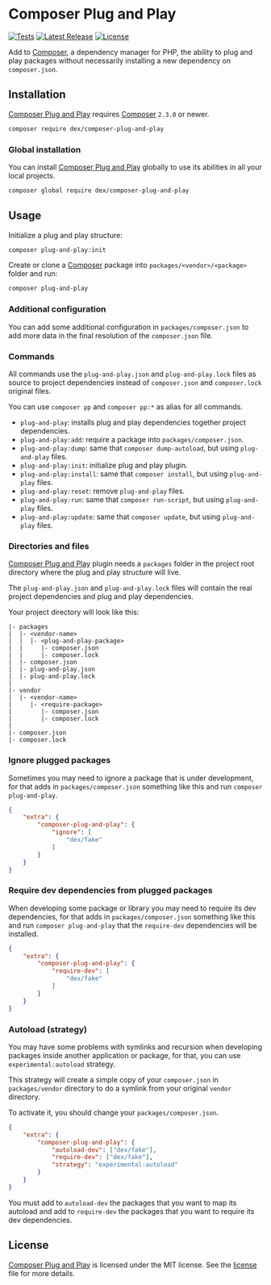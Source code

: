 # Composer Plug and Play

<a href="https://github.com/edersoares/composer-plug-and-play/actions"><img src="https://img.shields.io/github/actions/workflow/status/edersoares/composer-plug-and-play/tests.yml?branch=main&label=tests" alt="Tests" /></a>
<a href="https://github.com/edersoares/composer-plug-and-play/releases"><img src="https://img.shields.io/github/release/edersoares/composer-plug-and-play.svg?label=latest%20release" alt="Latest Release" /></a>
<a href="https://github.com/edersoares/composer-plug-and-play/blob/master/LICENSE"><img src="https://img.shields.io/github/license/edersoares/composer-plug-and-play" alt="License" /></a>

Add to [Composer](https://getcomposer.org/), a dependency manager for PHP, the ability to plug and play packages without
necessarily installing a new dependency on `composer.json`.

## Installation

[Composer Plug and Play](https://github.com/edersoares/composer-plug-and-play/) requires [Composer](https://getcomposer.org/)
`2.3.0` or newer.

```bash
composer require dex/composer-plug-and-play
```

### Global installation

You can install [Composer Plug and Play](https://github.com/edersoares/composer-plug-and-play/) globally to use its
abilities in all your local projects.

```bash
composer global require dex/composer-plug-and-play
```

## Usage

Initialize a plug and play structure:

```bash
composer plug-and-play:init
```

Create or clone a [Composer](https://getcomposer.org/) package into `packages/<vendor>/<package>` folder and run:

```bash
composer plug-and-play
```

### Additional configuration

You can add some additional configuration in `packages/composer.json` to add more data in the final resolution of the 
`composer.json` file.

### Commands

All commands use the `plug-and-play.json` and `plug-and-play.lock` files as source to project dependencies instead of 
`composer.json` and `composer.lock` original files.

You can use `composer pp` and `composer pp:*` as alias for all commands.

- `plug-and-play`: installs plug and play dependencies together project dependencies.
- `plug-and-play:add`: require a package into `packages/composer.json`.
- `plug-and-play:dump`: same that `composer dump-autoload`, but using `plug-and-play` files.
- `plug-and-play:init`: initialize plug and play plugin.
- `plug-and-play:install`: same that `composer install`, but using `plug-and-play` files.
- `plug-and-play:reset`: remove `plug-and-play` files.
- `plug-and-play:run`: same that `composer run-script`, but using `plug-and-play` files.
- `plug-and-play:update`: same that `composer update`, but using `plug-and-play` files.

### Directories and files

[Composer Plug and Play](https://github.com/edersoares/composer-plug-and-play/) plugin needs a `packages` folder in 
the project root directory where the plug and play structure will live.

The `plug-and-play.json` and `plug-and-play.lock` files will contain the real project dependencies and plug and play 
dependencies.

Your project directory will look like this:

```
|- packages 
|  |- <vendor-name>
|  |  |- <plug-and-play-package>
|  |     |- composer.json
|  |     |- composer.lock
|  |- composer.json
|  |- plug-and-play.json
|  |- plug-and-play.lock
|
|- vendor
|  |- <vendor-name>
|     |- <require-package>
|        |- composer.json
|        |- composer.lock
|
|- composer.json
|- composer.lock
```

### Ignore plugged packages

Sometimes you may need to ignore a package that is under development, for that adds in `packages/composer.json` 
something like this and run `composer plug-and-play`.

```json 
{
    "extra": {
        "composer-plug-and-play": {
            "ignore": [
                "dex/fake"
            ]
        }
    }
}
```

### Require dev dependencies from plugged packages

When developing some package or library you may need to require its dev dependencies, for that adds in 
`packages/composer.json` something like this and run `composer plug-and-play` that the `require-dev` dependencies will 
be installed.

```json 
{
    "extra": {
        "composer-plug-and-play": {
            "require-dev": [
                "dex/fake"
            ]
        }
    }
}
```

### Autoload (strategy)

You may have some problems with symlinks and recursion when developing packages inside another application or package, 
for that, you can use `experimental:autoload` strategy.

This strategy will create a simple copy of your `composer.json` in `packages/vendor` directory to do a symlink from your 
original `vendor` directory.

To activate it, you should change your `packages/composer.json`.

```json 
{
    "extra": {
        "composer-plug-and-play": {
            "autoload-dev": ["dex/fake"],
            "require-dev": ["dex/fake"],
            "strategy": "experimental:autoload"
        }
    }
}
```

You must add to `autoload-dev` the packages that you want to map its autoload and add to `require-dev` the packages
that you want to require its dev dependencies.

## License

[Composer Plug and Play](https://github.com/edersoares/composer-plug-and-play/) is licensed under the MIT license.
See the [license](https://github.com/edersoares/composer-plug-and-play/blob/main/LICENSE.md) file for more details.
